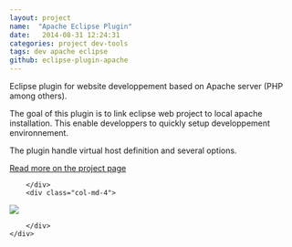 ```yaml
---
layout: project
name:  "Apache Eclipse Plugin"
date:   2014-08-31 12:24:31
categories: project dev-tools
tags: dev apache eclipse
github: eclipse-plugin-apache
---
```


<div class="container-fluid">
	<div class="row block">
		<div class="col-md-8">

<p>Eclipse plugin for website developpement based on Apache server (PHP among others).</p>

<p>The goal of this plugin is to link eclipse web project to local apache installation. This enable developpers to quickly setup developpement environnement.</p>

<p>The plugin handle virtual host definition and several options.</p>

<a href="https://github.com/mgsx-dev/eclipse-plugin-apache">Read more on the project page</a>

		</div>
		<div class="col-md-4">

<img class="responsive" src="{{ site.baseurl }}/img/blog/eclipse-plugin-apache-capture.png">

		</div>
	</div>
</div>


